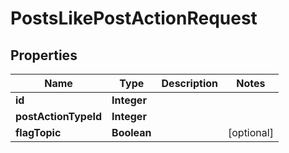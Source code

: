 

# PostsLikePostActionRequest


## Properties

| Name | Type | Description | Notes |
|------------ | ------------- | ------------- | -------------|
|**id** | **Integer** |  |  |
|**postActionTypeId** | **Integer** |  |  |
|**flagTopic** | **Boolean** |  |  [optional] |



